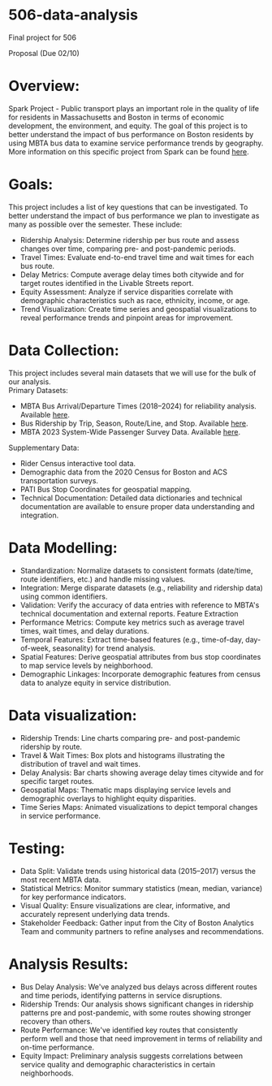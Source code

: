 # 506-data-analysis
Final project for 506


Proposal (Due 02/10)
# Overview:
Spark Project - Public transport plays an important role in the quality of life for residents in Massachusetts and Boston in terms of economic development, the environment, and equity. The goal of this project is to better understand the impact of bus performance on Boston residents by using MBTA bus data to examine service performance trends by geography. More information on this specific project from Spark can be found [here](https://docs.google.com/document/d/1BDWIXxLIoyoAc7ZoDu54bQZFiHViBrydTfgQigjtaNY/edit?tab=t.0).  

# Goals:
This project includes a list of key questions that can be investigated. To better understand the impact of bus performance we plan to investigate as many as possible over the semester. These include: 
- Ridership Analysis: Determine ridership per bus route and assess changes over time, comparing pre- and post-pandemic periods.
- Travel Times: Evaluate end-to-end travel time and wait times for each bus route.
- Delay Metrics: Compute average delay times both citywide and for target routes identified in the Livable Streets report.
- Equity Assessment: Analyze if service disparities correlate with demographic characteristics such as race, ethnicity, income, or age.
- Trend Visualization: Create time series and geospatial visualizations to reveal performance trends and pinpoint areas for improvement.



# Data Collection:
This project includes several main datasets that we will use for the bulk of our analysis.  
Primary Datasets:
- MBTA Bus Arrival/Departure Times (2018–2024) for reliability analysis. Available [here](https://mbta-massdot.opendata.arcgis.com/search?collection=dataset&q=mbta%20bus%20arrival%20departure%20time).
- Bus Ridership by Trip, Season, Route/Line, and Stop. Available [here](https://mbta-massdot.opendata.arcgis.com/datasets/eec03d901d2e470ebd5758c60d793e8e_0/explore).
- MBTA 2023 System-Wide Passenger Survey Data. Available [here](https://mbta-massdot.opendata.arcgis.com/datasets/faaf1295847e4673a03b40cef2c53df1_0/explore).
      
Supplementary Data:
- Rider Census interactive tool data. 
- Demographic data from the 2020 Census for Boston and ACS transportation surveys.
- PATI Bus Stop Coordinates for geospatial mapping.
- Technical Documentation: Detailed data dictionaries and technical documentation are available to 
      ensure proper data understanding and integration.
    
# Data Modelling: 
- Standardization: Normalize datasets to consistent formats (date/time, route identifiers, etc.) and handle missing values.
- Integration: Merge disparate datasets (e.g., reliability and ridership data) using common identifiers.
- Validation: Verify the accuracy of data entries with reference to MBTA's technical documentation and external reports.
Feature Extraction
- Performance Metrics: Compute key metrics such as average travel times, wait times, and delay durations.
- Temporal Features: Extract time-based features (e.g., time-of-day, day-of-week, seasonality) for trend analysis.
- Spatial Features: Derive geospatial attributes from bus stop coordinates to map service levels by neighborhood.
- Demographic Linkages: Incorporate demographic features from census data to analyze equity in service distribution.
    
# Data visualization:
- Ridership Trends: Line charts comparing pre- and post-pandemic ridership by route.
- Travel & Wait Times: Box plots and histograms illustrating the distribution of travel and wait times.
- Delay Analysis: Bar charts showing average delay times citywide and for specific target routes.
- Geospatial Maps: Thematic maps displaying service levels and demographic overlays to highlight equity disparities.
- Time Series Maps: Animated visualizations to depict temporal changes in service performance.

# Testing: 
- Data Split: Validate trends using historical data (2015–2017) versus the most recent MBTA data.
- Statistical Metrics: Monitor summary statistics (mean, median, variance) for key performance indicators.
- Visual Quality: Ensure visualizations are clear, informative, and accurately represent underlying data trends.
- Stakeholder Feedback: Gather input from the City of Boston Analytics Team and community partners to refine analyses and recommendations.

# Analysis Results:
- Bus Delay Analysis: We've analyzed bus delays across different routes and time periods, identifying patterns in service disruptions.
- Ridership Trends: Our analysis shows significant changes in ridership patterns pre and post-pandemic, with some routes showing stronger recovery than others.
- Route Performance: We've identified key routes that consistently perform well and those that need improvement in terms of reliability and on-time performance.
- Equity Impact: Preliminary analysis suggests correlations between service quality and demographic characteristics in certain neighborhoods.
